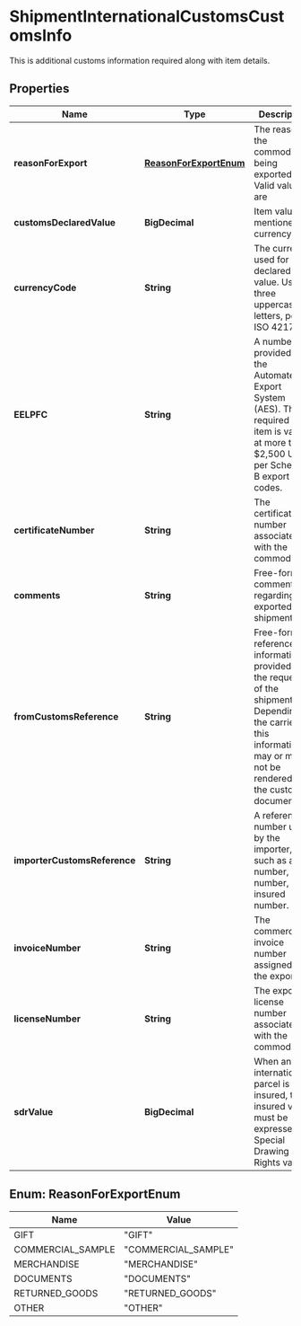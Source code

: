 

# ShipmentInternationalCustomsCustomsInfo

This is additional customs information required along with item details.

## Properties

| Name | Type | Description | Notes |
|------------ | ------------- | ------------- | -------------|
|**reasonForExport** | [**ReasonForExportEnum**](#ReasonForExportEnum) | The reason the commodity is being exported. Valid values are |  |
|**customsDeclaredValue** | **BigDecimal** | Item value in mentioned currencyCode |  |
|**currencyCode** | **String** | The currency used for declared value. Use three uppercase letters, per ISO 4217 |  |
|**EELPFC** | **String** | A number provided by the Automated Export System (AES). This is required if the item is valued at more than $2,500 USD per Schedule B export codes. |  [optional] |
|**certificateNumber** | **String** | The certificate number associated with the commodity. |  [optional] |
|**comments** | **String** | Free-form comments regarding the exported shipment. |  [optional] |
|**fromCustomsReference** | **String** | Free-form reference information provided by the requestor of the shipment. Depending on the carrier this information may or may not be rendered on the customs documents. |  [optional] |
|**importerCustomsReference** | **String** | A reference number used by the importer, such as a VAT number, PO number, or insured number. |  [optional] |
|**invoiceNumber** | **String** | The commercial invoice number assigned by the exporter. |  [optional] |
|**licenseNumber** | **String** | The export license number associated with the commodity. |  [optional] |
|**sdrValue** | **BigDecimal** | When an international parcel is insured, the insured value must be expressed in Special Drawing Rights values |  [optional] |



## Enum: ReasonForExportEnum

| Name | Value |
|---- | -----|
| GIFT | &quot;GIFT&quot; |
| COMMERCIAL_SAMPLE | &quot;COMMERCIAL_SAMPLE&quot; |
| MERCHANDISE | &quot;MERCHANDISE&quot; |
| DOCUMENTS | &quot;DOCUMENTS&quot; |
| RETURNED_GOODS | &quot;RETURNED_GOODS&quot; |
| OTHER | &quot;OTHER&quot; |



